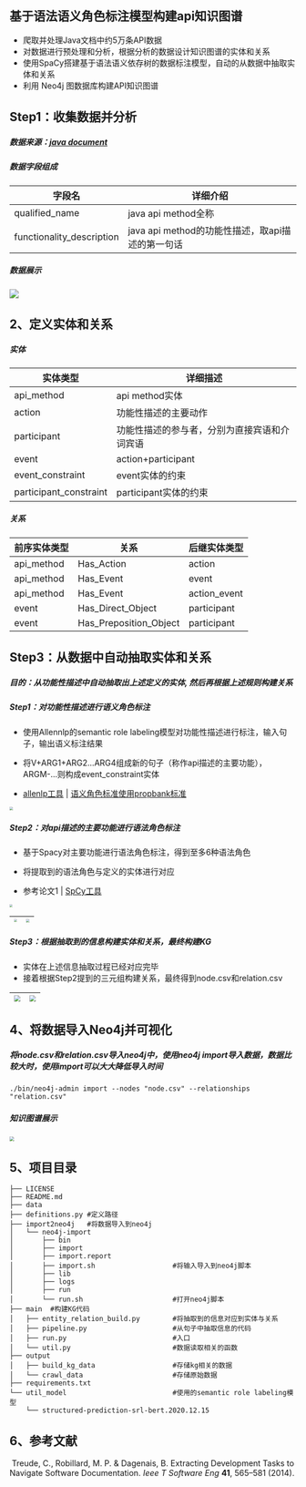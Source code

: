 ## 基于语法语义角色标注模型构建api知识图谱

- 爬取并处理Java文档中约5万条API数据
- 对数据进行预处理和分析，根据分析的数据设计知识图谱的实体和关系
- 使用SpaCy搭建基于语法语义依存树的数据标注模型，自动的从数据中抽取实体和关系
- 利用 Neo4j 图数据库构建API知识图谱



## Step1：收集数据并分析

##### 数据来源：[java document](https://docs.oracle.com/javase/8/docs/api/)

##### 数据字段组成

| 字段名                    | 详细介绍                                         |
| ------------------------- | ------------------------------------------------ |
| qualified_name            | java api method全称                              |
| functionality_description | java api method的功能性描述，取api描述的第一句话 |

##### 数据展示

![](https://tva1.sinaimg.cn/large/e6c9d24egy1gzufjehqqzj20zz0cwtdb.jpg)



## 2、定义实体和关系

##### 实体

| 实体类型               | 详细描述                                     |
| ---------------------- | -------------------------------------------- |
| api_method             | api method实体                               |
| action                 | 功能性描述的主要动作                         |
| participant            | 功能性描述的参与者，分别为直接宾语和介词宾语 |
| event                  | action+participant                           |
| event_constraint       | event实体的约束                              |
| participant_constraint | participant实体的约束                        |

##### 关系

| 前序实体类型 | 关系                   | 后继实体类型 |
| ------------ | ---------------------- | ------------ |
| api_method   | Has_Action             | action       |
| api_method   | Has_Event              | event        |
| api_method   | Has_Event              | action_event |
| event        | Has_Direct_Object      | participant  |
| event        | Has_Preposition_Object | participant  |



## Step3：从数据中自动抽取实体和关系

##### 目的：从功能性描述中自动抽取出上述定义的实体, 然后再根据上述规则构建关系

##### Step1：对功能性描述进行语义角色标注

- 使用Allennlp的semantic role labeling模型对功能性描述进行标注，输入句子，输出语义标注结果

- 将V+ARG1+ARG2...ARG4组成新的句子（称作api描述的主要功能），ARGM-...则构成event_constraint实体 
-  [allenlp工具](https://demo.allennlp.org/semantic-role-labeling) | [语义角色标准使用propbank标准](http://clear.colorado.edu/compsem/documents/propbank_guidelines.pdf)

<img src="https://tva1.sinaimg.cn/large/e6c9d24egy1gzug50v2oij215g04eq3q.jpg" style="zoom:40%;" />

##### Step2：对api描述的主要功能进行语法角色标注

- 基于Spacy对主要功能进行语法角色标注，得到至多6种语法角色

- 将提取到的语法角色与定义的实体进行对应
- 参考论文1 |  [SpCy工具](https://spacy.io/)

<img src="https://tva1.sinaimg.cn/large/e6c9d24egy1gzugd6383zj21yy0k4jtd.jpg" style="zoom:30%;" />

| <img src="https://tva1.sinaimg.cn/large/e6c9d24egy1gzugea7fq2j20wy0g8di9.jpg" style="zoom:30%;" /> | <img src="https://tva1.sinaimg.cn/large/e6c9d24egy1gzughj2hvsj20q60eo3zy.jpg" style="zoom:38%;" /> |
| :----------------------------------------------------------: | :----------------------------------------------------------: |

##### Step3：根据抽取到的信息构建实体和关系，最终构建KG

- 实体在上述信息抽取过程已经对应完毕
- 接着根据Step2提到的三元组构建关系，最终得到node.csv和relation.csv

| <img src="https://tva1.sinaimg.cn/large/e6c9d24egy1gzugpotbrzj20da071gm5.jpg" style="zoom:70%;" /> | <img src="https://tva1.sinaimg.cn/large/e6c9d24egy1gzugpnepf9j20df074gm2.jpg" style="zoom:70%;" /> |
| :----------------------------------------------------------: | :----------------------------------------------------------: |



## 4、将数据导入Neo4j并可视化

##### 将node.csv和relation.csv导入neo4j中，使用neo4j import导入数据，数据比较大时，使用import可以大大降低导入时间

```shell
./bin/neo4j-admin import --nodes "node.csv" --relationships "relation.csv"
```

##### 知识图谱展示

<img src="https://tva1.sinaimg.cn/large/e6c9d24egy1gzuh2pzs18j21rf0u0agd.jpg" style="zoom:50%;" />



## 5、项目目录

```shell
├── LICENSE
├── README.md
├── data
├── definitions.py #定义路径
├── import2neo4j   #将数据导入到neo4j
│   └── neo4j-import
│       ├── bin
│       ├── import
│       ├── import.report
│       ├── import.sh                   #将输入导入到neo4j脚本
│       ├── lib
│       ├── logs
│       ├── run
│       └── run.sh                      #打开neo4j脚本
├── main  #构建KG代码
│   ├── entity_relation_build.py        #将抽取到的信息对应到实体与关系
│   ├── pipeline.py                     #从句子中抽取信息的代码
│   ├── run.py                          #入口
│   └── util.py                         #数据读取相关的函数
├── output
│   ├── build_kg_data                   #存储kg相关的数据
│   └── crawl_data                      #存储原始数据
├── requirements.txt                  
└── util_model                          #使用的semantic role labeling模型
    └── structured-prediction-srl-bert.2020.12.15
```



## 6、参考文献

​    Treude, C., Robillard, M. P. & Dagenais, B. Extracting Development Tasks to Navigate Software Documentation. *Ieee T Software Eng* **41**, 565–581 (2014).  

